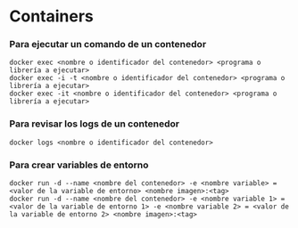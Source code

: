 # Containers

### Para ejecutar un comando de un contenedor

```
docker exec <nombre o identificador del contenedor> <programa o librería a ejecutar>
docker exec -i -t <nombre o identificador del contenedor> <programa o librería a ejecutar>
docker exec -it <nombre o identificador del contenedor> <programa o librería a ejecutar>
```

### Para revisar los logs de un contenedor

```
docker logs <nombre o identificador del contenedor>
```

### Para crear variables de entorno

```
docker run -d --name <nombre del contenedor> -e <nombre variable> = <valor de la variable de entorno> <nombre imagen>:<tag>
docker run -d --name <nombre del contenedor> -e <nombre variable 1> = <valor de la variable de entorno 1> -e <nombre variable 2> = <valor de la variable de entorno 2> <nombre imagen>:<tag>
```
